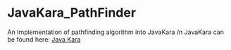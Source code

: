 # JavaKara_PathFinder
An Implementation of pathfinding algorithm into JavaKara /n
JavaKara can be found here: [Java Kara](http://www.swisseduc.ch/informatik/karatojava/javakara/)
